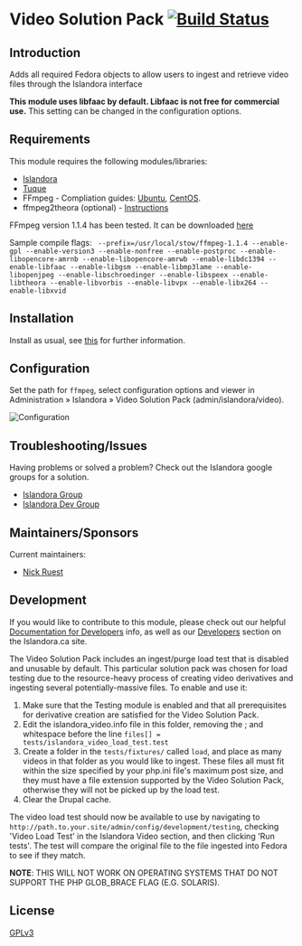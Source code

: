 # Video Solution Pack [![Build Status](https://travis-ci.org/Islandora/islandora_solution_pack_video.png?branch=7.x)](https://travis-ci.org/Islandora/islandora_solution_pack_video)

## Introduction

Adds all required Fedora objects to allow users to ingest and retrieve video files through the Islandora interface

**This module uses libfaac by default. Libfaac is not free for commercial use.** This setting can be changed in the configuration options.

## Requirements

This module requires the following modules/libraries:

* [Islandora](https://github.com/islandora/islandora)
* [Tuque](https://github.com/islandora/tuque)
* FFmpeg - Compliation guides: [Ubuntu](https://ffmpeg.org/trac/ffmpeg/wiki/UbuntuCompilationGuide
), [CentOS](http://ffmpeg.org/trac/ffmpeg/wiki/CentosCompilationGuide).
* ffmpeg2theora (optional) - [Instructions](https://wiki.duraspace.org/display/ISLANDORA714/Chapter+12+-+Installing+Solution+Pack+Dependencies)

FFmpeg version 1.1.4 has been tested. It can be downloaded [here](http://www.ffmpeg.org/releases/ffmpeg-1.1.4.tar.gz)

Sample compile flags: ` --prefix=/usr/local/stow/ffmpeg-1.1.4 --enable-gpl --enable-version3 --enable-nonfree --enable-postproc --enable-libopencore-amrnb --enable-libopencore-amrwb --enable-libdc1394 --enable-libfaac --enable-libgsm --enable-libmp3lame --enable-libopenjpeg --enable-libschroedinger --enable-libspeex --enable-libtheora --enable-libvorbis --enable-libvpx --enable-libx264 --enable-libxvid`

## Installation

Install as usual, see [this](https://drupal.org/documentation/install/modules-themes/modules-7) for further information.

## Configuration

Set the path for `ffmpeg`, select configuration options and viewer in Administration » Islandora » Video Solution Pack (admin/islandora/video).

![Configuration](https://camo.githubusercontent.com/af1751cf803adc3b8f507f61375e9e2bcd59a9d7/687474703a2f2f692e696d6775722e636f6d2f4f6e52396c526c2e706e67)

## Troubleshooting/Issues

Having problems or solved a problem? Check out the Islandora google groups for a solution.

* [Islandora Group](https://groups.google.com/forum/?hl=en&fromgroups#!forum/islandora)
* [Islandora Dev Group](https://groups.google.com/forum/?hl=en&fromgroups#!forum/islandora-dev)


## Maintainers/Sponsors
Current maintainers:

* [Nick Ruest](https://github.com/ruebot)

## Development

If you would like to contribute to this module, please check out our helpful [Documentation for Developers](https://github.com/Islandora/islandora/wiki#wiki-documentation-for-developers) info, as well as our [Developers](http://islandora.ca/developers) section on the Islandora.ca site.

The Video Solution Pack includes an ingest/purge load test that is disabled and unusable by default. This particular solution pack was chosen for load testing due to the resource-heavy process of creating video derivatives and ingesting several potentially-massive files. To enable and use it:

1. Make sure that the Testing module is enabled and that all prerequisites for derivative creation are satisfied for the Video Solution Pack.
2. Edit the islandora_video.info file in this folder, removing the ; and whitespace before the line `files[] = tests/islandora_video_load_test.test`
3. Create a folder in the `tests/fixtures/` called `load`, and place as many videos in that folder as you would like to ingest. These files all must fit within the size specified by your php.ini file's maximum post size, and they must have a file extension supported by the Video Solution Pack, otherwise they will not be picked up by the load test.
4. Clear the Drupal cache.

The video load test should now be available to use by navigating to `http://path.to.your.site/admin/config/development/testing`, checking 'Video Load Test' in the Islandora Video section, and then clicking 'Run tests'. The test will compare the original file to the file ingested into Fedora to see if they match.

**NOTE**: THIS WILL NOT WORK ON OPERATING SYSTEMS THAT DO NOT SUPPORT THE PHP GLOB_BRACE FLAG (E.G. SOLARIS).

## License

[GPLv3](http://www.gnu.org/licenses/gpl-3.0.txt)
